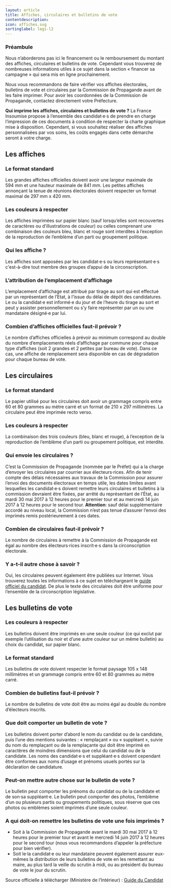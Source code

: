 ```yaml
---
layout: article
title: Affiches, circulaires et bulletins de vote
contentdescription:
icon: affiches.svg
sortinglabel: legi-l2
---
```


### Préambule
Nous n’aborderons pas ici le financement ou le remboursement du montant des affiches, circulaires et bulletins de vote. Cependant vous trouverez de nombreuses informations utiles à ce sujet dans la section « financer sa campagne » qui sera mis en ligne prochainement.

Nous vous recommandons de faire vérifier vos affiches électorales, bulletins de vote et circulaires par la Commission de Propagande avant de les faire imprimer. Pour avoir les coordonnées de la Commission de Propagande, contactez directement votre Préfecture.

**Qui imprime les affiches, circulaires et bulletins de vote ?**
La France Insoumise propose à l’ensemble des candidat·e·s de prendre en charge l’impression de ces documents à condition de respecter la charte graphique mise à disposition. Cependant, si vous souhaitez réaliser des affiches personnalisées par vos soins, les coûts engagés dans cette démarche seront à votre charge.


## Les affiches

### Le format standard
Les grandes affiches officielles doivent avoir une largeur maximale de 594 mm et une hauteur maximale de 841 mm.
Les petites affiches annonçant la tenue de réunions électorales doivent respecter un format maximal de 297 mm x 420 mm.

### Les couleurs à respecter
Les affiches imprimées sur papier blanc (sauf lorsqu’elles sont recouvertes de caractères ou d’illustrations de couleur) ou celles comprenant une combinaison des couleurs bleu, blanc et rouge sont interdites à l’exception de la reproduction de l’emblème d’un parti ou groupement politique.

### Qui les affiche ?
Les affiches sont apposées par les candidat·e·s ou leurs représentant·e·s c'est-à-dire tout membre des groupes d’appui de la circonscription.

### L’attribution de l’emplacement d’affichage
L’emplacement d’affichage est attribué par tirage au sort qui est effectué par un représentant de l’Etat, à l’issue du délai de dépôt des candidatures.
Le ou la candidat·e est informé·e du jour et de l’heure du tirage au sort et peut y assister personnellement ou s’y faire représenter par un ou une mandataire désigné·e par lui.

### Combien d’affiches officielles faut-il prévoir ?
Le nombre d’affiches officielles à prévoir au minimum correspond au double du nombre d’emplacements réels d’affichage par commune pour chaque type d’affiches (soit 2 grandes et 2 petites par bureau de vote). Dans ce cas, une affiche de remplacement sera disponible en cas de dégradation pour chaque bureau de vote.

## Les circulaires

### Le format standard
Le papier utilisé pour les circulaires doit avoir un grammage compris entre 60 et 80 grammes au mètre carré et un format de 210 x 297 millimètres. La circulaire peut être imprimée recto verso.

### Les couleurs à respecter
La combinaison des trois couleurs (bleu, blanc et rouge), à l’exception de la reproduction de l’emblème d’un parti ou groupement politique, est interdite.

### Qui envoie les circulaires ?
C’est la Commission de Propagande (nommée par le Préfet) qui a la charge d’envoyer les circulaires par courrier aux électeurs·rices.
Afin de tenir compte des délais nécessaires aux travaux de la Commission pour assurer l’envoi des documents électoraux en temps utile, les dates limites avant lesquelles les candidat·e·s doivent remettre leurs circulaires et bulletins à la commission devraient être fixées, par arrêté du représentant de l’État, au mardi 30 mai 2017 à 12 heures pour le premier tour et au mercredi 14 juin 2017 à 12 heures pour le second tour. **Attention**: sauf délai supplémentaire accordé au niveau local, la Commission n’est pas tenue d’assurer l’envoi des imprimés remis postérieurement à ces dates.

### Combien de circulaires faut-il prévoir ?
Le nombre de circulaires à remettre à la Commission de Propagande est égal au nombre des électeurs·rices inscrit·e·s dans la circonscription électorale.

### Y a-t-il autre chose à savoir ?
Oui, les circulaires peuvent également être publiées sur Internet. Vous trouverez toutes les informations à ce sujet en téléchargeant le [guide officiel du candidat](http://www.interieur.gouv.fr/content/download/102271/806359/file/M%C3%A9mento%20du%20candidat%20aux%20%C3%A9lections%20l%C3%A9gislatives%202017%20V4.pdf).
De plus le texte des circulaires doit être uniforme pour l’ensemble de la circonscription législative.

## Les bulletins de vote
### Les couleurs à respecter
Les bulletins doivent être imprimés en une seule couleur (ce qui exclut par exemple l’utilisation du noir et d’une autre couleur sur un même bulletin) au choix du candidat, sur papier blanc.

### Le format standard
Les bulletins de vote doivent respecter le format paysage 105 x 148 millimètres et un grammage compris entre 60 et 80 grammes au mètre carré.

### Combien de bulletins faut-il prévoir ?
Le nombre de bulletins de vote doit être au moins égal au double du nombre d’électeurs inscrits.

### Que doit comporter un bulletin de vote ?
Les bulletins doivent porter d’abord le nom du candidat ou de la candidate, puis l’une des mentions suivantes : « remplaçant » ou « suppléant », suivie du nom du remplaçant ou de la remplaçante qui doit être imprimé en caractères de moindres dimensions que celui du candidat ou de la candidate.
Les noms des candidat·e·s et suppléant·e·s doivent cependant être conformes aux noms d’usage et prénoms usuels portés sur la déclaration de candidature.

### Peut-on mettre autre chose sur le bulletin de vote ?
Le bulletin peut comporter les prénoms du candidat ou de la candidate et de son·sa suppléant·e.
Le bulletin peut comporter des photos, l’emblème d’un ou plusieurs partis ou groupements politiques, sous réserve que ces photos ou emblèmes soient imprimés d’une seule couleur.

### A qui doit-on remettre les bulletins de vote une fois imprimés ?
- Soit à la Commission de Propagande avant le mardi 30 mai 2017 à 12 heures pour le premier tour et avant le mercredi 14 juin 2017 à 12 heures pour le second tour (nous vous recommandons d’appeler la préfecture pour bien vérifier).
- Soit le·la candidat·e ou leur mandataire peuvent également assurer eux-mêmes la distribution de leurs bulletins de vote en les remettant au maire, au plus tard la veille du scrutin à midi, ou au président du bureau de vote le jour du scrutin.

Source officielle à télécharger (Ministère de l’Intérieur) : [Guide du Candidat](http://www.interieur.gouv.fr/content/download/102271/806359/file/M%C3%A9mento%20du%20candidat%20aux%20%C3%A9lections%20l%C3%A9gislatives%202017%20V4.pdf)
